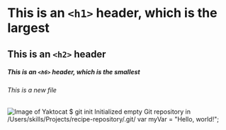 # This is an `<h1>` header, which is the largest
## This is an `<h2>` header
##### This is an `<h6>` header, which is the smallest
###### This is a new file
![Image of Yaktocat](https://octodex.github.com/images/yaktocat.png)
$ git init
Initialized empty Git repository in /Users/skills/Projects/recipe-repository/.git/
var myVar = "Hello, world!";
